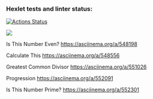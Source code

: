 ### Hexlet tests and linter status:
[![Actions Status](https://github.com/anewauroraeva/frontend-project-44/workflows/hexlet-check/badge.svg)](https://github.com/anewauroraeva/frontend-project-44/actions)

<a href="https://codeclimate.com/github/anewauroraeva/frontend-project-44/maintainability"><img 
src="https://api.codeclimate.com/v1/badges/d47c876838bb017133af/maintainability" /></a>

Is This Number Even? https://asciinema.org/a/548198

Calculate This https://asciinema.org/a/548556

Greatest Common Divisor https://asciinema.org/a/551026

Progression https://asciinema.org/a/552091

Is This Number Prime? https://asciinema.org/a/552301
